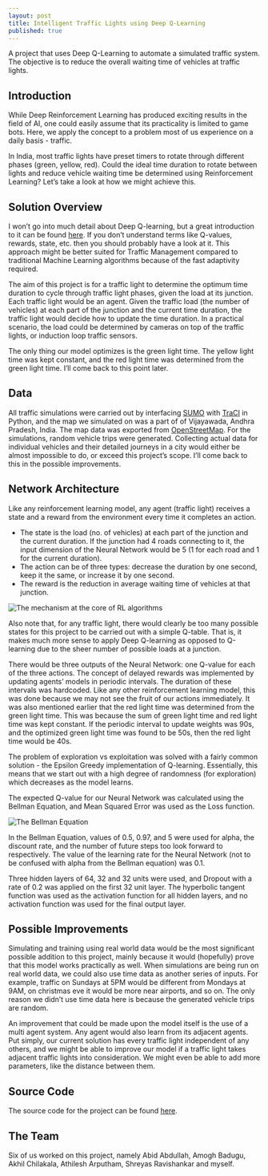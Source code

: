 ```yaml
---
layout: post
title: Intelligent Traffic Lights using Deep Q-Learning
published: true
---
```

A project that uses Deep Q-Learning to automate a simulated traffic system. The objective is to reduce the overall waiting time of vehicles at traffic lights.
<!--break-->


## Introduction
While Deep Reinforcement Learning has produced exciting results in the field of AI, one could easily assume that its practicality is limited to game bots. Here, we apply the concept to a problem most of us experience on a daily basis - traffic.

In India, most traffic lights have preset timers to rotate through different phases (green, yellow, red). Could the ideal time duration to rotate between lights and reduce vehicle waiting time be determined using Reinforcement Learning? Let’s take a look at how we might achieve this.


## Solution Overview
I won’t go into much detail about Deep Q-learning, but a great introduction to it can be found [here](https://medium.com/@joshpatterson_5192/introduction-to-deep-q-learning-1bded90a6193). If you don’t understand terms like Q-values, rewards, state, etc. then you should probably have a look at it. This approach might be better suited for Traffic Management compared to traditional Machine Learning algorithms because of the fast adaptivity required.

The aim of this project is for a traffic light to determine the optimum time duration to cycle through traffic light phases, given the load at its junction. Each traffic light would be an agent. Given the traffic load (the number of vehicles) at each part of the junction and the current time duration, the traffic light would decide how to update the time duration. In a practical scenario, the load could be determined by cameras on top of the traffic lights, or induction loop traffic sensors.

The only thing our model optimizes is the green light time. The yellow light time was kept constant, and the red light time was determined from the green light time. I’ll come back to this point later.


## Data
All traffic simulations were carried out by interfacing [SUMO](http://sumo.dlr.de/index.html) with [TraCI](http://sumo.dlr.de/wiki/TraCI) in Python, and the map we simulated on was a part of of Vijayawada, Andhra Pradesh, India. The map data was exported from [OpenStreetMap](https://www.openstreetmap.org/). For the simulations, random vehicle trips were generated. Collecting actual data for individual vehicles and their detailed journeys in a city would either be almost impossible to do, or exceed this project’s scope. I’ll come back to this in the possible improvements.


## Network Architecture
Like any reinforcement learning model, any agent (traffic light) receives a state and a reward from the environment every time it completes an action.
- The state is the load (no. of vehicles) at each part of the junction and the current duration. If the junction had 4 roads connecting to it, the input dimension of the Neural Network would be 5 (1 for each road and 1 for the current duration).
- The action can be of three types: decrease the duration by one second, keep it the same, or increase it by one second.
- The reward is the reduction in average waiting time of vehicles at that junction.

![The mechanism at the core of RL algorithms](https://cdn-images-1.medium.com/max/758/1*Z2yMvuQ1-t5Ol1ac_W4dOQ.png)

Also note that, for any traffic light, there would clearly be too many possible states for this project to be carried out with a simple Q-table. That is, it makes much more sense to apply Deep Q-learning as opposed to Q-learning due to the sheer number of possible loads at a junction.

There would be three outputs of the Neural Network: one Q-value for each of the three actions. The concept of delayed rewards was implemented by updating agents’ models in periodic intervals. The duration of these intervals was hardcoded. Like any other reinforcement learning model, this was done because we may not see the fruit of our actions immediately. It was also mentioned earlier that the red light time was determined from the green light time. This was because the sum of green light time and red light time was kept constant. If the periodic interval to update weights was 90s, and the optimized green light time was found to be 50s, then the red light time would be 40s.

The problem of exploration vs exploitation was solved with a fairly common solution - the Epsilon Greedy implementation of Q-learning. Essentially, this means that we start out with a high degree of randomness (for exploration) which decreases as the model learns.

The expected Q-value for our Neural Network was calculated using the Bellman Equation, and Mean Squared Error was used as the Loss function.

![The Bellman Equation](https://cdn-images-1.medium.com/max/1250/1*jmcVWHHbzCxDc-irBy9JTw.png)

In the Bellman Equation, values of 0.5, 0.97, and 5 were used for alpha, the discount rate, and the number of future steps too look forward to respectively. The value of the learning rate for the Neural Network (not to be confused with alpha from the Bellman equation) was 0.1.

Three hidden layers of 64, 32 and 32 units were used, and Dropout with a rate of 0.2 was applied on the first 32 unit layer. The hyperbolic tangent function was used as the activation function for all hidden layers, and no activation function was used for the final output layer.


## Possible Improvements
Simulating and training using real world data would be the most significant possible addition to this project, mainly because it would (hopefully) prove that this model works practically as well. When simulations are being run on real world data, we could also use time data as another series of inputs. For example, traffic on Sundays at 5PM would be different from Mondays at 9AM, on christmas eve it would be more near airports, and so on. The only reason we didn’t use time data here is because the generated vehicle trips are random.

An improvement that could be made upon the model itself is the use of a multi agent system. Any agent would also learn from its adjacent agents. Put simply, our current solution has every traffic light independent of any others, and we might be able to improve our model if a traffic light takes adjacent traffic lights into consideration. We might even be able to add more parameters, like the distance between them.


## Source Code
The source code for the project can be found [here](https://github.com/AkhilChilakala/Smart_India_Hackathon).


## The Team
Six of us worked on this project, namely Abid Abdullah, Amogh Badugu, Akhil Chilakala, Athilesh Arputham, Shreyas Ravishankar and myself.
